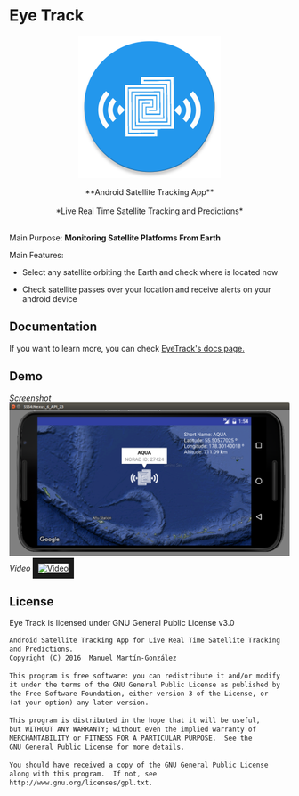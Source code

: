 # Eye Track

<p align="center"><img height="256" width="256" src="repores/ic_launcher-web.png"></p>

<p align="center"> 
**Android Satellite Tracking App**
<br><br>
*Live Real Time Satellite Tracking and Predictions*
<br><br>
</center>

Main Purpose: **Monitoring Satellite Platforms From Earth**

Main Features:

  * Select any satellite orbiting the Earth and check where is located now

  * Check satellite passes over your location and receive alerts on your android device

## Documentation

If you want to learn more, you can check [EyeTrack's docs page.](link)

## Demo
*Screenshot*
![demo2](repores/demo2.png "ScreemShot")
*Video*
<a href="http://www.youtube.com/watch?feature=player_embedded&v=OidF-rlLXMo" target="_blank"><img src="http://img.youtube.com/vi/OidF-rlLXMo/3.jpg" 
alt="Video" width="1080" height="512" border="10" /></a>

## License

Eye Track is licensed under GNU General Public License v3.0
```
Android Satellite Tracking App for Live Real Time Satellite Tracking and Predictions.
Copyright (C) 2016  Manuel Martín-González

This program is free software: you can redistribute it and/or modify
it under the terms of the GNU General Public License as published by
the Free Software Foundation, either version 3 of the License, or
(at your option) any later version.

This program is distributed in the hope that it will be useful,
but WITHOUT ANY WARRANTY; without even the implied warranty of
MERCHANTABILITY or FITNESS FOR A PARTICULAR PURPOSE.  See the
GNU General Public License for more details.

You should have received a copy of the GNU General Public License
along with this program.  If not, see http://www.gnu.org/licenses/gpl.txt.
```

